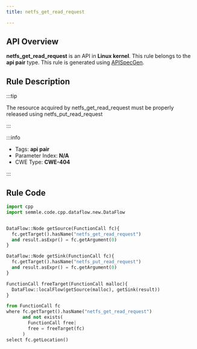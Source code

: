 ```yaml
---
title: netfs_get_read_request

---
```



## API Overview
**netfs_get_read_request** is an API in **Linux kernel**. This rule belongs to the **api pair** type. This rule is generated using [APISpecGen](../../tools/APISpecGen).
## Rule Description

:::tip

The resource acquired by netfs_get_read_request must be properly released using netfs_put_read_request

:::

:::info

- Tags: **api pair**
- Parameter Index: **N/A**
- CWE Type: **CWE-404**

:::

## Rule Code
```python
import cpp
import semmle.code.cpp.dataflow.new.DataFlow


DataFlow::Node getSource(FunctionCall fc){
  fc.getTarget().hasName("netfs_get_read_request")
  and result.asExpr() = fc.getArgument(0)
}

DataFlow::Node getSink(FunctionCall fc){
  fc.getTarget().hasName("netfs_put_read_request")
  and result.asExpr() = fc.getArgument(0)
}

FunctionCall freeTarget(FunctionCall malloc){
  DataFlow::localFlow(getSource(malloc), getSink(result))
}

from FunctionCall fc
where fc.getTarget().hasName("netfs_get_read_request")
      and not exists(
        FunctionCall free| 
        free = freeTarget(fc)
      )
select fc.getLocation()

    
```
